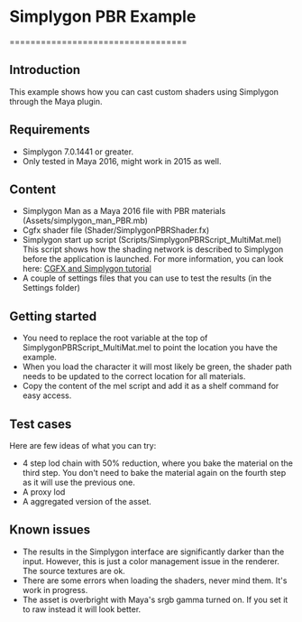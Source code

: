 # Simplygon PBR Example
==================================

## Introduction
This example shows how you can cast custom shaders using Simplygon through the Maya plugin.

## Requirements
- Simplygon 7.0.1441 or greater.
- Only tested in Maya 2016, might work in 2015 as well.

## Content
- Simplygon Man as a Maya 2016 file with PBR materials (Assets/simplygon_man_PBR.mb)
- Cgfx shader file (Shader/SimplygonPBRShader.fx)
- Simplygon start up script (Scripts/SimplygonPBRScript_MultiMat.mel)
This script shows how the shading network is described to Simplygon before the application is launched. For more information, you can look here: [CGFX and Simplygon tutorial](https://www.simplygon.com/knowledge-base/tutorials/shading-networks-in-maya-for-cgfx-shaders)
- A couple of settings files that you can use to test the results (in the Settings folder)

## Getting started
- You need to replace the root variable at the top of SimplygonPBRScript_MultiMat.mel to point the location you have the example.
- When you load the character it will most likely be green, the shader path needs to be updated to the correct location for all materials.
- Copy the content of the mel script and add it as a shelf command for easy access.

## Test cases
Here are few ideas of what you can try:
- 4 step lod chain with 50% reduction, where you bake the material on the third step. You don't need to bake the material again on the fourth step as it will use the previous one.
- A proxy lod
- A aggregated version of the asset.

## Known issues
- The results in the Simplygon interface are significantly darker than the input. However, this is just a color management issue in the renderer. The source textures are ok. 
- There are some errors when loading the shaders, never mind them. It's work in progress.
- The asset is overbright with Maya's srgb gamma turned on. If you set it to raw instead it will look better.

